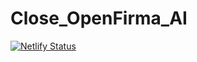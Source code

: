 # Close_OpenFirma_AI
[![Netlify Status](https://api.netlify.com/api/v1/badges/f83f333e-13b8-4ad3-b5b1-0a14c9ff6232/deploy-status)](https://app.netlify.com/sites/close-openfirma-ai/deploys)
